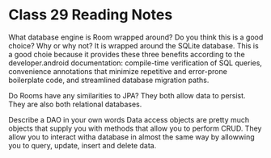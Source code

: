 # Class 29 Reading Notes

What database engine is Room wrapped around? Do you think this is a good choice? Why or why not?
It is wrapped around the SQLite database. This is a good choie because it provides these three benefits according to the developer.android documentation: compile-time verification of SQL queries, convenience annotations that minimize repetitive and error-prone boilerplate code, and streamlined database migration paths.

Do Rooms have any similarities to JPA?
They both allow data to persist. They are also both relational databases.

Describe a DAO in your own words
Data access objects are pretty much objects that supply you with methods that allow you to perform CRUD. They allow you to interact witha database in almost the same way by allowwing you to query, update, insert and delete data.
